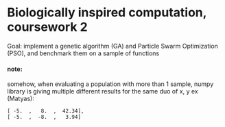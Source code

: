 # Biologically inspired computation, coursework 2
Goal: implement a genetic algorithm (GA) and Particle Swarm Optimization (PSO), and benchmark them on a sample of functions

#### note:
somehow, when evaluating a population with more than 1 sample, numpy library is giving multiple different results for the same duo of x, y
ex (Matyas): 
```
[ -5.  ,   8.  ,  42.34],
[ -5.  ,  -8.  ,   3.94]
```